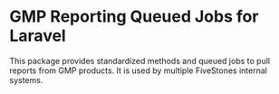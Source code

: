 # GMP Reporting Queued Jobs for Laravel

This package provides standardized methods and queued jobs to pull reports from GMP products. It is used by multiple FiveStones internal systems.

